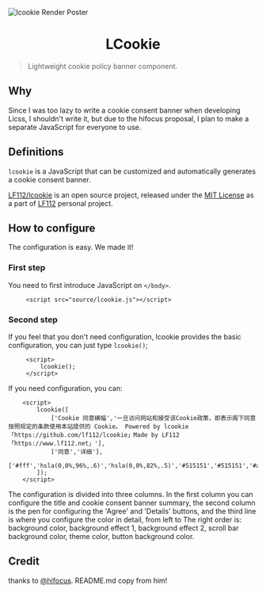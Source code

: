 <p>
<img src="https://imgur.com/nYNSkxM" alt="lcookie Render Poster">
</p>

<h1 style="text-align:center">LCookie</h1>

> Lightweight cookie policy banner component.

> 

## Why
 Since I was too lazy to write a cookie consent banner when developing Licss, I shouldn't write it, but due to the hifocus proposal, I plan to make a separate JavaScript for everyone to use.

## Definitions
 `lcookie` is a JavaScript that can be customized and automatically generates a cookie consent banner.

 [LF112/lcookie](https://github.com/lf112/lcookie) is an open source project, released under the [MIT License](https://github.com/LF112/lcookie/blob/master/LICENSE) as a part of [LF112](https://www.lf112.net) personal project.
 
## How to configure
The configuration is easy. We made it!

### First step
You need to first introduce JavaScript on `</body>`.
```
     <script src="source/lcookie.js"></script>
```

### Second step
If you feel that you don't need configuration, lcookie provides the basic configuration, you can just type `lcookie()`;
```
     <script>
         lcookie();
     </script>
```

If you need configuration, you can:
```
    <script>
        lcookie([
            ['Cookie 同意横幅','一旦访问网站和接受该Cookie政策，即表示阁下同意按照规定的条款使用本站提供的 Cookie。 Powered by lcookie「https://github.com/lf112/lcookie」Made by LF112「https://www.lf112.net」'],
            ['同意','详细'],
            ['#fff','hsla(0,0%,96%,.6)','hsla(0,0%,82%,.5)','#515151','#515151','#a5a5a5']
        ]);
    </script>
```
The configuration is divided into three columns. In the first column you can configure the title and cookie consent banner summary, the second column is the pen for configuring the 'Agree' and 'Details' buttons, and the third line is where you configure the color in detail, from left to The right order is: background color, background effect 1, background effect 2, scroll bar background color, theme color, button background color.

## Credit

thanks to [@hifocus](https://github.com/hifocus). README.md copy from him!
